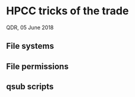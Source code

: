 # HPCC tricks of the trade

QDR, 05 June 2018

## File systems

## File permissions

## qsub scripts

## 
